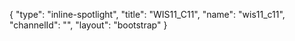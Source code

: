 {
    "type": "inline-spotlight",
    "title": "WIS11_C11",
    "name": "wis11_c11",
    "channelId": "",
    "layout": "bootstrap"
}